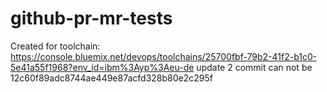 # github-pr-mr-tests
Created for toolchain: https://console.bluemix.net/devops/toolchains/25700fbf-79b2-41f2-b1c0-5e41a55f1968?env_id=ibm%3Ayp%3Aeu-de
update 2
commit can not be 12c60f89adc8744ae449e87acfd328b80e2c295f
